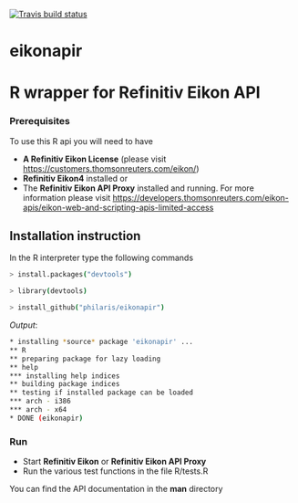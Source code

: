  [![Travis build status](https://travis-ci.org/philaris/eikonapir.svg?branch=master)](https://travis-ci.org/philaris/eikonapir)
 
# eikonapir
# R wrapper for Refinitiv Eikon API 


### Prerequisites
To use this R api you will need to have  <br />
- **A Refinitiv Eikon License** (please visit https://customers.thomsonreuters.com/eikon/) <br />
- **Refinitiv Eikon4** installed 
or
- The **Refinitiv Eikon API Proxy** installed and running. For more information please visit https://developers.thomsonreuters.com/eikon-apis/eikon-web-and-scripting-apis-limited-access 

## Installation instruction
In the R interpreter type the following commands
```bash
> install.packages("devtools")
```
```bash
> library(devtools)
```
```bash
> install_github("philaris/eikonapir")
```

*Output*:
```bash
* installing *source* package 'eikonapir' ...
** R
** preparing package for lazy loading
** help
*** installing help indices
** building package indices
** testing if installed package can be loaded
*** arch - i386
*** arch - x64
* DONE (eikonapir)
```
### Run
- Start **Refinitiv Eikon** or **Refinitiv Eikon API Proxy**
- Run the various test functions in the file R/tests.R 

You can find the API documentation in the **man** directory 


